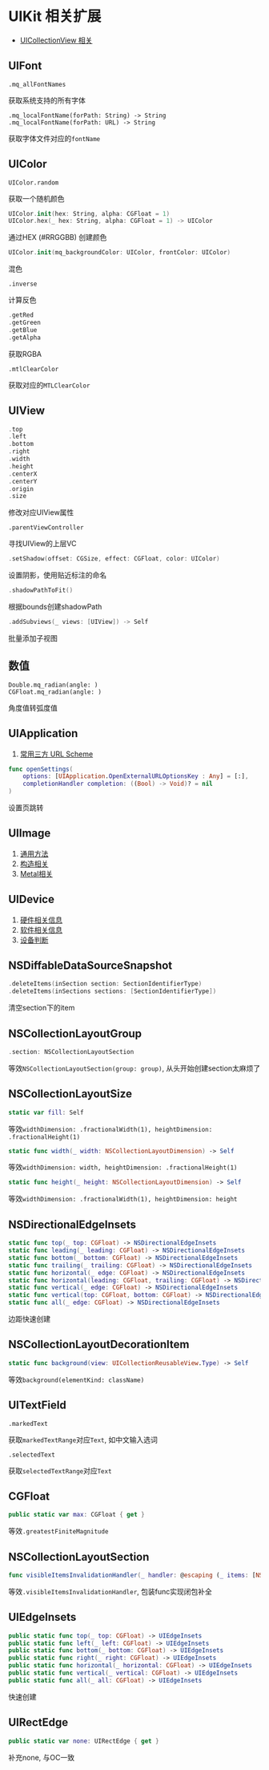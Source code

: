 # UIKit 相关扩展

- [UICollectionView 相关](./UICollectionView.md)



## UIFont

```
.mq_allFontNames
```

获取系统支持的所有字体

```
.mq_localFontName(forPath: String) -> String
.mq_localFontName(forPath: URL) -> String
```

获取字体文件对应的`fontName`

## UIColor

```
UIColor.random
```

获取一个随机颜色

```swift
UIColor.init(hex: String, alpha: CGFloat = 1)
UIColor.hex(_ hex: String, alpha: CGFloat = 1) -> UIColor
```

通过HEX (\#RRGGBB) 创建颜色

```swift
UIColor.init(mq_backgroundColor: UIColor, frontColor: UIColor)
```

混色

```
.inverse
```

计算反色

```swift
.getRed
.getGreen
.getBlue
.getAlpha
```

获取RGBA

```
.mtlClearColor
```

获取对应的`MTLClearColor`

## UIView

```swift
.top
.left
.bottom
.right
.width
.height
.centerX
.centerY
.origin
.size
```

修改对应UIView属性



```
.parentViewController
```

寻找UIView的上层VC



```swift
.setShadow(offset: CGSize, effect: CGFloat, color: UIColor)
```

设置阴影，使用贴近标注的命名




```swift
.shadowPathToFit()
```

根据bounds创建shadowPath



```swift
.addSubviews(_ views: [UIView]) -> Self
```

批量添加子视图



## 数值

```
Double.mq_radian(angle: )
CGFloat.mq_radian(angle: )
```

角度值转弧度值

## UIApplication

1. [常用三方 URL Scheme](./UIApplication/UIApplication+MQThird.md)

```swift
func openSettings(
    options: [UIApplication.OpenExternalURLOptionsKey : Any] = [:],
    completionHandler completion: ((Bool) -> Void)? = nil
)
```

设置页跳转




## UIImage

1. [通用方法](UIImage/UIImage+MQ.md)
2. [构造相关](./UIImage/UIImage+Creator.md)
3. [Metal相关](UIImage/UIImage+MQMetal.md)

## UIDevice

1. [硬件相关信息](./UIDevice/UIDevice+MQHardware.md)
2. [软件相关信息](./UIDevice/UIDevice+MQSoftware.md)
3. [设备判断](./UIDevice/设备判断.md)



## NSDiffableDataSourceSnapshot

```swift
.deleteItems(inSection section: SectionIdentifierType)
.deleteItems(inSections sections: [SectionIdentifierType])
```

清空section下的item



## NSCollectionLayoutGroup

```swift
.section: NSCollectionLayoutSection
```

等效`NSCollectionLayoutSection(group: group)`, 从头开始创建section太麻烦了



## NSCollectionLayoutSize

```swift
static var fill: Self
```

等效`widthDimension: .fractionalWidth(1), heightDimension: .fractionalHeight(1)`



```swift
static func width(_ width: NSCollectionLayoutDimension) -> Self
```

等效`widthDimension: width, heightDimension: .fractionalHeight(1)`



```swift
static func height(_ height: NSCollectionLayoutDimension) -> Self
```

等效`widthDimension: .fractionalWidth(1), heightDimension: height`



## NSDirectionalEdgeInsets

```swift
static func top(_ top: CGFloat) -> NSDirectionalEdgeInsets
static func leading(_ leading: CGFloat) -> NSDirectionalEdgeInsets
static func bottom(_ bottom: CGFloat) -> NSDirectionalEdgeInsets
static func trailing(_ trailing: CGFloat) -> NSDirectionalEdgeInsets
static func horizontal(_ edge: CGFloat) -> NSDirectionalEdgeInsets
static func horizontal(leading: CGFloat, trailing: CGFloat) -> NSDirectionalEdgeInsets
static func vertical(_ edge: CGFloat) -> NSDirectionalEdgeInsets
static func vertical(top: CGFloat, bottom: CGFloat) -> NSDirectionalEdgeInsets
static func all(_ edge: CGFloat) -> NSDirectionalEdgeInsets
```

边距快速创建



## NSCollectionLayoutDecorationItem

```swift
static func background(view: UICollectionReusableView.Type) -> Self
```

等效`background(elementKind: className)`



## UITextField

```
.markedText
```

获取`markedTextRange`对应`Text`, 如中文输入选词

```
.selectedText
```

获取`selectedTextRange`对应`Text`



## CGFloat

```swift
public static var max: CGFloat { get }
```

等效`.greatestFiniteMagnitude`



## NSCollectionLayoutSection

```swift
func visibleItemsInvalidationHandler(_ handler: @escaping (_ items: [NSCollectionLayoutVisibleItem], _ offset: CGPoint, _ env: NSCollectionLayoutEnvironment) -> Void) -> Self
```

等效`.visibleItemsInvalidationHandler`, 包装func实现闭包补全



## UIEdgeInsets

```swift
public static func top(_ top: CGFloat) -> UIEdgeInsets
public static func left(_ left: CGFloat) -> UIEdgeInsets
public static func bottom(_ bottom: CGFloat) -> UIEdgeInsets
public static func right(_ right: CGFloat) -> UIEdgeInsets
public static func horizontal(_ horizontal: CGFloat) -> UIEdgeInsets
public static func vertical(_ vertical: CGFloat) -> UIEdgeInsets
public static func all(_ all: CGFloat) -> UIEdgeInsets
```

快速创建



## UIRectEdge

```swift
public static var none: UIRectEdge { get }
```

补充none, 与OC一致
